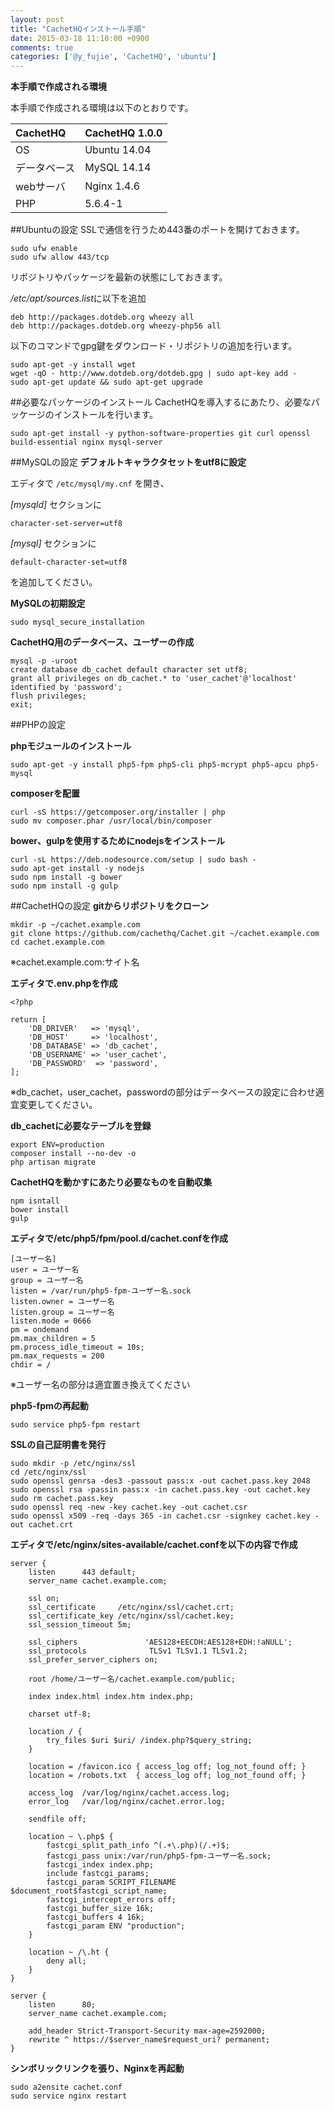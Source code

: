 ```yaml
---
layout: post
title: "CachetHQインストール手順"
date: 2015-03-18 11:10:00 +0900
comments: true
categories: ['@y_fujie', 'CachetHQ', 'ubuntu']
---
```

**本手順で作成される環境**

本手順で作成される環境は以下のとおりです。

| CachetHQ    | CachetHQ 1.0.0 |
|:-----------|:--------------|
|OS          |Ubuntu 14.04     |
|データベース  |MySQL 14.14   |
|webサーバ    |Nginx 1.4.6|
|PHP        | 5.6.4-1|




##Ubuntuの設定
SSLで通信を行うため443番のポートを開けておきます。

```
sudo ufw enable
sudo ufw allow 443/tcp
```
リポジトリやパッケージを最新の状態にしておきます。

*/etc/apt/sources.list*に以下を追加


```
deb http://packages.dotdeb.org wheezy all
deb http://packages.dotdeb.org wheezy-php56 all
```
以下のコマンドでgpg鍵をダウンロード・リポジトリの追加を行います。

```
sudo apt-get -y install wget
wget -qO - http://www.dotdeb.org/dotdeb.gpg | sudo apt-key add -
sudo apt-get update && sudo apt-get upgrade
```

##必要なパッケージのインストール
CachetHQを導入するにあたり、必要なパッケージのインストールを行います。

```
sudo apt-get install -y python-software-properties git curl openssl build-essential nginx mysql-server
```
##MySQLの設定
**デフォルトキャラクタセットをutf8に設定**

エディタで `/etc/mysql/my.cnf` を開き、 

*[mysqld]* セクションに

```
character-set-server=utf8
```

*[mysql]* セクションに 

```
default-character-set=utf8
```

を追加してください。


**MySQLの初期設定**

```
sudo mysql_secure_installation
```

**CachetHQ用のデータベース、ユーザーの作成**

```
mysql -p -uroot
create database db_cachet default character set utf8;
grant all privileges on db_cachet.* to 'user_cachet'@'localhost' identified by 'password';
flush privileges;
exit;
```



##PHPの設定

**phpモジュールのインストール**

```
sudo apt-get -y install php5-fpm php5-cli php5-mcrypt php5-apcu php5-mysql
```
**composerを配置**

```
curl -sS https://getcomposer.org/installer | php
sudo mv composer.phar /usr/local/bin/composer
```
**bower、gulpを使用するためにnodejsをインストール**

```
curl -sL https://deb.nodesource.com/setup | sudo bash -
sudo apt-get install -y nodejs
sudo npm install -g bower
sudo npm install -g gulp
```

##CachetHQの設定
**gitからリポジトリをクローン**

```
mkdir -p ~/cachet.example.com
git clone https://github.com/cachethq/Cachet.git ~/cachet.example.com
cd cachet.example.com
```
※cachet.example.com:サイト名

**エディタで.env.phpを作成**

```
<?php

return [
	'DB_DRIVER'   => 'mysql',
	'DB_HOST'     => 'localhost',
	'DB_DATABASE' => 'db_cachet',
	'DB_USERNAME' => 'user_cachet',
	'DB_PASSWORD'  => 'password',
];
```
※db_cachet，user_cachet，passwordの部分はデータベースの設定に合わせ適宜変更してください。

**db_cachetに必要なテーブルを登録**

```
export ENV=production
composer install --no-dev -o
php artisan migrate
```
**CachetHQを動かすにあたり必要なものを自動収集**

```
npm isntall
bower install 
gulp
```
**エディタで/etc/php5/fpm/pool.d/cachet.confを作成**

```
[ユーザー名]
user = ユーザー名  
group = ユーザー名  
listen = /var/run/php5-fpm-ユーザー名.sock  
listen.owner = ユーザー名
listen.group = ユーザー名  
listen.mode = 0666  
pm = ondemand  
pm.max_children = 5  
pm.process_idle_timeout = 10s;  
pm.max_requests = 200  
chdir = /  
```
※ユーザー名の部分は適宜置き換えてください

**php5-fpmの再起動**

```
sudo service php5-fpm restart
```

**SSLの自己証明書を発行**

```
sudo mkdir -p /etc/nginx/ssl
cd /etc/nginx/ssl
sudo openssl genrsa -des3 -passout pass:x -out cachet.pass.key 2048
sudo openssl rsa -passin pass:x -in cachet.pass.key -out cachet.key
sudo rm cachet.pass.key
sudo openssl req -new -key cachet.key -out cachet.csr
sudo openssl x509 -req -days 365 -in cachet.csr -signkey cachet.key -out cachet.crt
```

**エディタで/etc/nginx/sites-available/cachet.confを以下の内容で作成**

```
server {
    listen      443 default;
    server_name cachet.example.com;

    ssl on;
    ssl_certificate     /etc/nginx/ssl/cachet.crt;
    ssl_certificate_key /etc/nginx/ssl/cachet.key;
    ssl_session_timeout 5m;

    ssl_ciphers               'AES128+EECDH:AES128+EDH:!aNULL';
    ssl_protocols              TLSv1 TLSv1.1 TLSv1.2;
    ssl_prefer_server_ciphers on;

    root /home/ユーザー名/cachet.example.com/public;

    index index.html index.htm index.php;

    charset utf-8;

    location / {
        try_files $uri $uri/ /index.php?$query_string;
    }

    location = /favicon.ico { access_log off; log_not_found off; }
    location = /robots.txt  { access_log off; log_not_found off; }

    access_log  /var/log/nginx/cachet.access.log;
    error_log   /var/log/nginx/cachet.error.log;

    sendfile off;

    location ~ \.php$ {
        fastcgi_split_path_info ^(.+\.php)(/.+)$;
        fastcgi_pass unix:/var/run/php5-fpm-ユーザー名.sock;
        fastcgi_index index.php;
        include fastcgi_params;
        fastcgi_param SCRIPT_FILENAME $document_root$fastcgi_script_name;
        fastcgi_intercept_errors off;
        fastcgi_buffer_size 16k;
        fastcgi_buffers 4 16k;
        fastcgi_param ENV "production";
    }

    location ~ /\.ht {
        deny all;
    }
}

server {
    listen      80;
    server_name cachet.example.com;

    add_header Strict-Transport-Security max-age=2592000;
    rewrite ^ https://$server_name$request_uri? permanent;
}
```
**シンボリックリンクを張り、Nginxを再起動**

```
sudo a2ensite cachet.conf
sudo service nginx restart
```